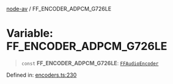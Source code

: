 [node-av](../globals.md) / FF\_ENCODER\_ADPCM\_G726LE

# Variable: FF\_ENCODER\_ADPCM\_G726LE

> `const` **FF\_ENCODER\_ADPCM\_G726LE**: [`FFAudioEncoder`](../type-aliases/FFAudioEncoder.md)

Defined in: [encoders.ts:230](https://github.com/seydx/av/blob/f8631fc881b394300b1479f511d55cf1c370a87f/src/constants/encoders.ts#L230)
